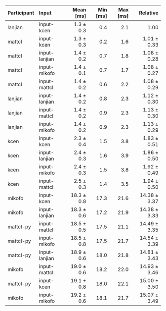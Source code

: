 | Participant | Input | Mean [ms] | Min [ms] | Max [ms] | Relative |
|:---|:---|---:|---:|---:|---:|
| lanjian | input-kcen | 1.3 ± 0.3 | 0.4 | 2.1 | 1.00 |
| mattcl | input-kcen | 1.3 ± 0.3 | 0.2 | 1.6 | 1.01 ± 0.33 |
| mattcl | input-lanjian | 1.4 ± 0.2 | 0.7 | 1.8 | 1.08 ± 0.28 |
| mattcl | input-mikofo | 1.4 ± 0.1 | 0.7 | 1.7 | 1.08 ± 0.27 |
| mattcl | input-mattcl | 1.4 ± 0.2 | 0.6 | 2.2 | 1.08 ± 0.29 |
| lanjian | input-lanjian | 1.4 ± 0.2 | 0.8 | 2.3 | 1.12 ± 0.30 |
| lanjian | input-mattcl | 1.4 ± 0.2 | 0.9 | 2.3 | 1.13 ± 0.30 |
| lanjian | input-mikofo | 1.4 ± 0.2 | 0.9 | 2.3 | 1.13 ± 0.29 |
| kcen | input-kcen | 2.3 ± 0.4 | 1.5 | 3.8 | 1.83 ± 0.51 |
| kcen | input-lanjian | 2.4 ± 0.3 | 1.6 | 3.9 | 1.86 ± 0.50 |
| kcen | input-mikofo | 2.4 ± 0.3 | 1.5 | 3.8 | 1.92 ± 0.49 |
| kcen | input-mattcl | 2.5 ± 0.3 | 1.4 | 3.5 | 1.94 ± 0.50 |
| mikofo | input-kcen | 18.3 ± 0.8 | 17.3 | 21.6 | 14.38 ± 3.37 |
| mikofo | input-lanjian | 18.3 ± 0.6 | 17.2 | 21.9 | 14.38 ± 3.33 |
| mattcl-py | input-mattcl | 18.5 ± 0.5 | 17.5 | 21.1 | 14.49 ± 3.35 |
| mattcl-py | input-mikofo | 18.5 ± 0.8 | 17.5 | 21.7 | 14.54 ± 3.39 |
| mattcl-py | input-lanjian | 18.9 ± 0.6 | 18.0 | 21.8 | 14.81 ± 3.43 |
| mikofo | input-mattcl | 19.0 ± 0.6 | 18.2 | 22.0 | 14.93 ± 3.46 |
| mattcl-py | input-kcen | 19.1 ± 0.8 | 18.0 | 22.1 | 15.00 ± 3.50 |
| mikofo | input-mikofo | 19.2 ± 0.6 | 18.1 | 21.7 | 15.07 ± 3.49 |
